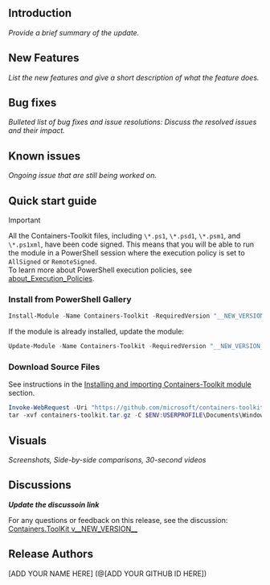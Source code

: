 ## Introduction

_Provide a brief summary of the update._

## New Features

_List the new features and give a short description of what the feature does._

## Bug fixes

_Bulleted list of bug fixes and issue resolutions: Discuss the resolved issues and their impact._

## Known issues

_Ongoing issue that are still being worked on._

## Quick start guide

> [!IMPORTANT]  
> All the Containers-Toolkit files, including `\*.ps1`, `\*.psd1`, `\*.psm1`, and `\*.ps1xml`, have been
> code signed. This means that you will be able to run the module in a PowerShell session
> where the execution policy is set to `AllSigned` or `RemoteSigned`.  
> To learn more about PowerShell execution policies, see [about_Execution_Policies](https://go.microsoft.com/fwlink/?LinkID=135170).

### Install from PowerShell Gallery

```PowerShell
Install-Module -Name Containers-Toolkit -RequiredVersion "__NEW_VERSION__"
```

If the module is already installed, update the module:

```PowerShell
Update-Module -Name Containers-Toolkit -RequiredVersion "__NEW_VERSION__"
```

### Download Source Files

See instructions in the [Installing and importing Containers-Toolkit module](../../README.md#download-source-files) section.

```PowerShell
Invoke-WebRequest -Uri "https://github.com/microsoft/containers-toolkit/releases/download/__NEW_VERSION__/containers-toolkit-__NEW_VERSION__.tar.gz" -OutFile "containers-toolkit.tar.gz"
tar -xvf containers-toolkit.tar.gz -C $ENV:USERPROFILE\Documents\WindowsPowerShell\Modules
```

## Visuals

_Screenshots, Side-by-side comparisons, 30-second videos_

## Discussions

_**Update the discussoin link**_

For any questions or feedback on this release, see the discussion: [Containers.ToolKit v__NEW_VERSION__](<LINK-TO-VERSION-DISCUSSION>)

## Release Authors

[ADD YOUR NAME HERE] (@[ADD YOUR GITHUB ID HERE])
